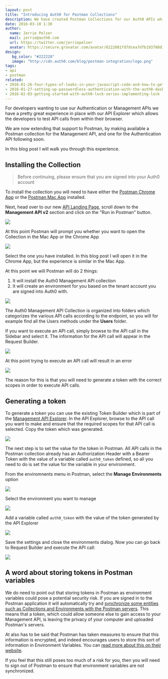 ```yaml
---
layout: post
title: "Introducing Auth0 for Postman Collections"
description: We have created Postman Collections for our Auth0 APIs which allows you to easily test API calls from within Postman
date: 2016-03-10 1:30
author:
  name: Jerrie Pelser
  mail: jerrie@auth0.com
  url: https://twitter.com/jerriepelser
  avatar: https://secure.gravatar.com/avatar/6222081fd7dcea7dfb193788d138c457?s=60
design: 
   bg_color: "#222228"
   image: "http://cdn.auth0.com/blog/postman-integration/logo.png"
tags: 
- api
- postman
related:
- 2016-01-26-four-types-of-leaks-in-your-javascript-code-and-how-to-get-rid-of-them
- 2016-01-27-setting-up-passwordless-authentication-with-the-auth0-dashboard
- 2016-02-03-getting-started-with-auth0-lock-series-implementing-lock
---
```



For developers wanting to use our Authentication or Management APIs we have a pretty great experience in place with our API Explorer which allows the developers to test API calls from within their browser. 

We are now extending that support to Postman, by making available a Postman collection for the Management API, and one for the Authentication API following soon.

In this blog post I will walk you through this experience.

## Installing the Collection

> Before continuing, please ensure that you are signed into your Auth0 account

To install the collection you will need to have either the [Postman Chrome App](https://chrome.google.com/webstore/detail/postman/fhbjgbiflinjbdggehcddcbncdddomop) or the [Postman Mac App](https://chrome.google.com/webstore/detail/postman/fhbjgbiflinjbdggehcddcbncdddomop) installed.

Next, head over to our new [API Landing Page](https://auth0.com/docs/api/info), scroll down to the **Management API v2** section and click on the "Run in Postman" button.

![](http://cdn.auth0.com/blog/postman-integration/auth0-api-landing.png)

At this point Postman will prompt you whether you want to open the Collection in the Mac App or the Chrome App

![](http://cdn.auth0.com/blog/postman-integration/postman-open-with-dialog.png)

Select the one you have installed. In this blog post I will open it in the Chrome App, but the experience is similar in the Mac App.

At this point we will Postman will do 2 things:

1. It will install the Auth0 Management API collection
2. It will create an environment for you based on the tenant account you are signed into Auth0 with.

![](http://cdn.auth0.com/blog/postman-integration/collection-post-install.png)

The Auth0 Management API Collection is organized into folders which categorizes the various API calls according to the endpoint, so you will for example find all the Users methods under the **Users** folder.

If you want to execute an API call, simply browse to the API call in the Sidebar and select it. The information for the API call will appear in the Request Builder.

![](http://cdn.auth0.com/blog/postman-integration/api-call-selected.png)

At this point trying to execute an API call will result in an error

![](http://cdn.auth0.com/blog/postman-integration/api-error.png)

The reason for this is that you will need to generate a token with the correct scopes in order to execute API calls.

## Generating a token

To generate a token you can use the existing Token Builder which is part of the [Management API Explorer](https://auth0.com/docs/api/v2). In the API Explorer, browse to the API call you want to make and ensure that the required scopes for that API call is selected. Copy the token which was generated.

![](http://cdn.auth0.com/blog/postman-integration/generate-token.png)

The next step is to set the value for the token in Postman. All API calls in the Postman collection already has an Authorization Header with a Bearer Token with the value of a variable called `auth0_token` defined, so all you need to do is set the value for the variable in your environment.

From the enviromnents menu in Postman, select the **Manage Environments** option

![](http://cdn.auth0.com/blog/postman-integration/environments-menu.png)

Select the environment you want to manage

![](http://cdn.auth0.com/blog/postman-integration/manage-environments.png)

Add a variable called `auth0_token` with the value of the token generated by the API Explorer

![](http://cdn.auth0.com/blog/postman-integration/add-token-variable.png)

Save the settings and close the environments dialog. Now you can go back to Request Builder and execute the API call:

![](http://cdn.auth0.com/blog/postman-integration/execute-api-method.png)

## A word about storing tokens in Postman variables

We do need to point out that storing tokens in Postman as environment variables could pose a potential security risk.  If you are signed in to the Postman application it will automatically try and [synchronize some entities such as Collections and Environments with the Postman servers](https://www.getpostman.com/docs/sync_overview). This means that a token, which could allow someone else to gain access to your Management API, is leaving the privacy of your computer and uploaded Postman's servers.

At also has to be said that Postman has taken measures to ensure that this information is encrypted, and indeed encourages users to store this sort of information in Environment Variables. You can [read more about this on their website](https://www.getpostman.com/docs/security).

If you feel that this still poses too much of a risk for you, then you will need to sign out of Postman to ensure that environment variables are not synchronized.

